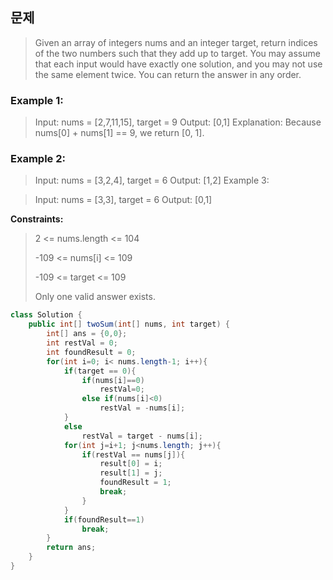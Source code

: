  ## 문제
> Given an array of integers nums and an integer target, return indices of the two numbers such that they add up to target.
> You may assume that each input would have exactly one solution, and you may not use the same element twice.
> You can return the answer in any order.

 

### Example 1:

>Input: nums = [2,7,11,15], target = 9
>Output: [0,1]
>Explanation: Because nums[0] + nums[1] == 9, we return [0, 1].

### Example 2:

> Input: nums = [3,2,4], target = 6
> Output: [1,2]
> Example 3:

> Input: nums = [3,3], target = 6
> Output: [0,1]
 

**Constraints:**
> 2 <= nums.length <= 104
> 
> -109 <= nums[i] <= 109
> 
> -109 <= target <= 109
> 
> Only one valid answer exists.
 
```java
class Solution {
    public int[] twoSum(int[] nums, int target) {
        int[] ans = {0,0};
        int restVal = 0;
        int foundResult = 0;
        for(int i=0; i< nums.length-1; i++){
            if(target == 0){
                if(nums[i]==0)
                    restVal=0;
                else if(nums[i]<0)
                    restVal = -nums[i];
            }
            else
                restVal = target - nums[i];
            for(int j=i+1; j<nums.length; j++){
                if(restVal == nums[j]){
                    result[0] = i;
                    result[1] = j;
                    foundResult = 1;
                    break;
                }
            }
            if(foundResult==1)
                break;
        }
        return ans;
    }
}
```
